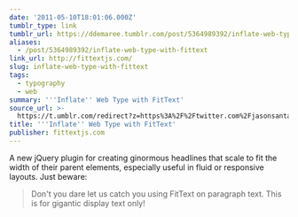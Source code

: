 ```yaml
---
date: '2011-05-10T18:01:06.000Z'
tumblr_type: link
tumblr_url: https://ddemaree.tumblr.com/post/5364989392/inflate-web-type-with-fittext
aliases:
  - /post/5364989392/inflate-web-type-with-fittext
link_url: http://fittextjs.com/
slug: inflate-web-type-with-fittext
tags:
  - typography
  - web
summary: '''Inflate'' Web Type with FitText'
source_url: >-
  https://t.umblr.com/redirect?z=https%3A%2F%2Ftwitter.com%2Fjasonsantamaria%2Fstatus%2F67971105159262208&t=Y2M4MDRkZjhkODc2MWIxZGUwYjIyNGQyYmJhODI2ZGRlOTNlYTgyZCw1MzY0OTg5Mzky&b=t%3AZwnU0JNPe2gtl9NEucydUA&p=https%3A%2F%2Fddemaree.tumblr.com%2Fpost%2F5364989392%2Finflate-web-type-with-fittext&m=1&ts=1610235744
title: '''Inflate'' Web Type with FitText'
publisher: fittextjs.com
---
```


A new jQuery plugin for creating ginormous headlines that scale to fit the width of their parent elements, especially useful in fluid or responsive layouts. Just beware:

> Don't you dare let us catch you using FitText on paragraph text. This is for gigantic display text only!